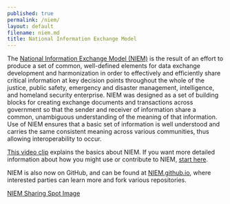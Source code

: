 ```yaml
---
published: true
permalink: /niem/
layout: default
filename: niem.md
title: National Information Exchange Model
---
```


The [National Information Exchange Model (NIEM)](http://niem.gov) is the result of an effort to produce a set of common, well-defined elements for data exchange development and harmonization in order to effectively and efficiently share critical information at key decision points throughout the whole of the justice, public safety, emergency and disaster management, intelligence, and homeland security enterprise. NIEM was designed as a set of building blocks for creating exchange documents and transactions across government so that the sender and receiver of information share a common, unambiguous understanding of the meaning of that information. Use of NIEM ensures that a basic set of information is well understood and carries the same consistent meaning across various communities, thus allowing interoperability to occur.

[This video clip](https://www.niem.gov/news/Pages/niem-simplified.aspx) explains the basics about NIEM. If you want more detailed information about how you might use or contribute to NIEM, [start here](https://www.niem.gov/aboutniem/Pages/how-do-i-get-started.aspx).

NIEM is also now on GitHub, and can be found at [NIEM.github.io](http://niem.github.io/), where interested parties can learn more and fork various repositories. 

[NIEM Sharing Spot Image](https://cloud.githubusercontent.com/assets/6518236/5114855/74369546-700a-11e4-831a-ed01491d4e7f.png)
